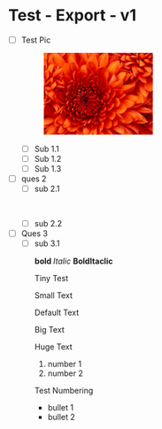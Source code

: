 # Test  - Export - v1

- [ ] Test Pic&nbsp;</p><figure class="image image_resized image-style-align-left" style="width:197px;"><img src="https://github.com/tharuneshG/testmdexport/blob/main/Test%20%20-%20Export/Images/chrysanthemum_1716358595155.jpg" ></figure>
  - [ ] Sub 1.1
  - [ ] Sub 1.2
  - [ ] Sub 1.3
- [ ] ques 2
  - [ ] sub 2.1</p><p>&nbsp;
  - [ ] sub 2.2
- [ ] Ques 3
  - [ ] sub 3.1</p><p><strong>bold </strong><i>Italic </i><strong>BoldItaclic</strong></p><p><span class="text-tiny">Tiny Test</span></p><p><span class="text-small">Small Text</span></p><p>Default Text</p><p><span class="text-big">Big Text</span></p><p><span class="text-huge">Huge Text</span></p><ol><li>number 1</li><li>number 2</li></ol><p>Test Numbering</p><ul><li>bullet 1</li><li>bullet 2</li></ul>
